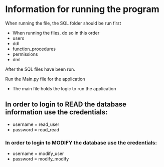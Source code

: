 # Information for running the program

When running the file, the SQL folder should be run first
- When running the files, do so in this order
- users
- ddl
- function_procedures
- permissions
- dml

After the SQL files have been run.

Run the Main.py file for the application
- The main file holds the logic to run the application

## In order to login to READ the database information use the credentials:
- username = read_user
- password = read_read

### In order to login to MODIFY the database use the credentials:
- username = modify_user
- password = modify_modify